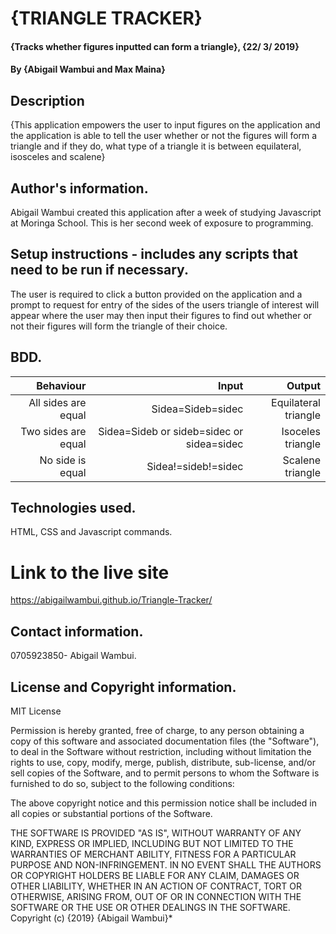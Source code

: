 # {TRIANGLE TRACKER}
#### {Tracks whether figures inputted can form a triangle}, {22/ 3/ 2019}
#### By **{Abigail Wambui and Max Maina}**
## Description
{This application empowers the user to input figures on the application and the application is able to tell the user whether or not the figures will form a triangle and if they do, what type of a triangle it is between equilateral, isosceles and scalene}
## Author's information.
Abigail Wambui created this application after a week of studying Javascript at Moringa School. This is her second week of exposure to programming.
## Setup instructions - includes any scripts that need to be run if necessary.
The user is required to click a button provided on the application and a prompt to request for entry of the sides of the users triangle of interest will appear where the user may then input their figures to find out whether or not their figures will form the triangle of their choice.
## BDD. 
|Behaviour         |Input                                     | Output                |
------------------:|-----------------------------------------:|----------------------:|
All sides are equal| Sidea=Sideb=sidec                        |  Equilateral triangle |
Two sides are equal| Sidea=Sideb or sideb=sidec or sidea=sidec| Isoceles triangle     |
No side is equal   | Sidea!=sideb!=sidec                      | Scalene triangle      |

## Technologies used.
HTML, CSS and Javascript commands.

# Link to the live site
https://abigailwambui.github.io/Triangle-Tracker/
## Contact information.
0705923850- Abigail Wambui.
## License and Copyright information.
MIT License

Permission is hereby granted, free of charge, to any person obtaining a copy of this software and associated documentation files (the "Software"), to deal in the Software without restriction, including without limitation the rights to use, copy, modify, merge, publish, distribute, sub-license, and/or sell copies of the Software, and to permit persons to whom the Software is furnished to do so, subject to the following conditions:

The above copyright notice and this permission notice shall be included in all copies or substantial portions of the Software.

THE SOFTWARE IS PROVIDED "AS IS", WITHOUT WARRANTY OF ANY KIND, EXPRESS OR IMPLIED, INCLUDING BUT NOT LIMITED TO THE WARRANTIES OF MERCHANT ABILITY, FITNESS FOR A PARTICULAR PURPOSE AND NON-INFRINGEMENT. IN NO EVENT SHALL THE AUTHORS OR COPYRIGHT HOLDERS BE LIABLE FOR ANY CLAIM, DAMAGES OR OTHER LIABILITY, WHETHER IN AN ACTION OF CONTRACT, TORT OR OTHERWISE, ARISING FROM, OUT OF OR IN CONNECTION WITH THE SOFTWARE OR THE USE OR OTHER DEALINGS IN THE SOFTWARE. Copyright (c) {2019} {Abigail Wambui}*
